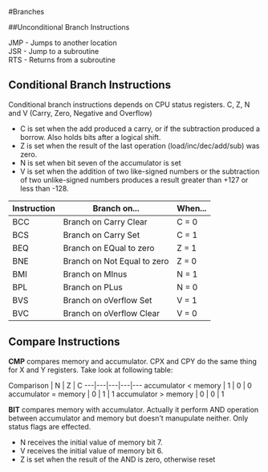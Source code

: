 #Branches

##Unconditional Branch Instructions

JMP - Jumps to another location  
JSR - Jump to a subroutine  
RTS - Returns from a subroutine

## Conditional Branch Instructions

Conditional branch instructions depends on CPU status registers. C, Z, N and V (Carry, Zero, Negative and Overflow)
+ C is set when the add produced a carry, or if the subtraction produced a borrow. Also holds bits after a logical shift.
+ Z is set when the result of the last operation (load/inc/dec/add/sub) was zero.
+ N is set when bit seven of the accumulator is set
+ V is set when the addition of two like-signed numbers or the subtraction of two unlike-signed numbers produces a result greater than +127 or less than -128.

Instruction | Branch on... | When... 
---|---|---
BCC  | Branch on Carry Clear|       C = 0  
BCS  | Branch on Carry Set|         C = 1  
BEQ  | Branch on EQual to zero|     Z = 1  
BNE  | Branch on Not Equal to zero| Z = 0  
BMI  | Branch on MInus|             N = 1  
BPL  | Branch on PLus|              N = 0  
BVS  | Branch on oVerflow Set|      V = 1  
BVC  | Branch on oVerflow Clear|    V = 0  
   
## Compare Instructions


**CMP** compares memory and accumulator. CPX and CPY do the same thing for X and Y registers. Take look at following table:

Comparison | N | Z | C
---|---|---|---|---
accumulator < memory | 1 | 0 | 0
accumulator = memory | 0 | 1 | 1
accumulator > memory | 0 | 0 | 1 

   
**BIT** compares memory with accumulator. Actually it perform AND operation between accumulator and memory but doesn't manupulate neither. Only status flags are effected.

+ N receives the initial value of memory bit 7.
+ V receives the initial value of memory bit 6.
+ Z is set when the result of the AND is zero, otherwise reset
